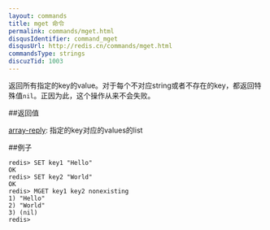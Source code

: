 ```yaml
---
layout: commands
title: mget 命令
permalink: commands/mget.html
disqusIdentifier: command_mget
disqusUrl: http://redis.cn/commands/mget.html
commandsType: strings
discuzTid: 1003
---
```


返回所有指定的key的value。对于每个不对应string或者不存在的key，都返回特殊值`nil`。正因为此，这个操作从来不会失败。

##返回值

[array-reply](/topics/protocol.html#array-reply): 指定的key对应的values的list

##例子

	redis> SET key1 "Hello"
	OK
	redis> SET key2 "World"
	OK
	redis> MGET key1 key2 nonexisting
	1) "Hello"
	2) "World"
	3) (nil)
	redis> 